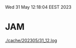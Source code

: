 Wed 31 May 12:18:04 EEST 2023
# JAM
<a href='./cache/202305/31_12.log'>./cache/202305/31_12.log</a>
